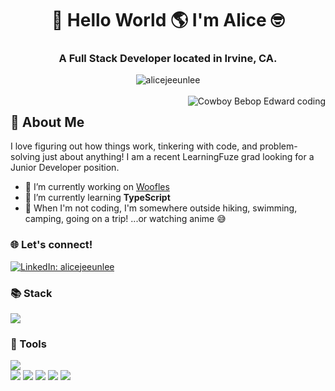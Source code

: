 <h1 align="center">👋 Hello World 🌎 I'm Alice 🤓</h1>

<h3 align="center">A Full Stack Developer located in Irvine, CA.</h3>

<div align="center"><img src="https://github-readme-stats.vercel.app/api?username=alicejeeunlee&show_icons=true&theme=tokyonight" alt="alicejeeunlee"></div></br>

<img align="right" src="https://thumbs.gfycat.com/PointedFrequentImperatorangel-size_restricted.gif" alt="Cowboy Bebop Edward coding">

<h2>💬 About Me</h2>
<p>I love figuring out how things work, tinkering with code, and problem-solving just about anything! I am a recent LearningFuze grad looking for a Junior Developer position.</p>

- 🐶 I’m currently working on [Woofles](https://github.com/alicejeeunlee/woofles)
- 🌱 I’m currently learning **TypeScript**
- 🥾 When I'm not coding, I'm somewhere outside hiking, swimming, camping, going on a trip! ...or watching anime 😅

<h3>🌐 Let's connect!</h3>
<a href="https://www.linkedin.com/in/alicejeeunlee/" target="_blank" rel="noreferrer"><img src="https://img.shields.io/badge/linkedin-alicejeeunlee-white?style=for-the-badge&color=0077B5&logo=linkedin&logoColor=0077B5&labelColor=white" alt="LinkedIn: alicejeeunlee"/></a>

<h3>📚 Stack</h3>
<img src="https://skillicons.dev/icons?i=js,html,css,react,express,nodejs,postgres">
<h3>🔧 Tools</h3>
<img src="https://skillicons.dev/icons?i=github,git,vscode,docker,figma,bootstrap">
<div>
  <img src="https://img.shields.io/badge/Babel-F9DC3E?style=for-the-badge&logo=babel&logoColor=white">
  <img src="https://img.shields.io/badge/npm-CB3837?style=for-the-badge&logo=npm&logoColor=white">
  <img src="https://img.shields.io/badge/Discord-5865F2?style=for-the-badge&logo=discord&logoColor=white">
  <img src="https://img.shields.io/badge/Slack-4A154B?style=for-the-badge&logo=slack&logoColor=white">
  <img src="https://img.shields.io/badge/Zoom-2D8CFF?style=for-the-badge&logo=zoom&logoColor=white">
</div>
